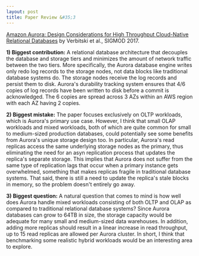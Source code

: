 ```yaml
---
layout: post
title: Paper Review &#35;3
---
```


<a href="http://www.allthingsdistributed.com/files/p1041-verbitski.pdf">Amazon Aurora: Design Considerations for High
Throughput Cloud-Native Relational Databases</a> by Verbitski et al., SIGMOD 2017. 

<!--more-->

**1) Biggest contribution:** A relational database architecture that decouples the database and storage tiers and minimizes the amount of network traffic between the two tiers. More specifically, the Aurora database engine writes only redo log records to the storage nodes, not data blocks like traditional database systems do. The storage nodes receive the log records and persist them to disk. Aurora's durability tracking system ensures that 4/6 copies of log records have been written to disk before a commit is acknowledged. The 6 copies are spread across 3 AZs within an AWS region with each AZ having 2 copies.   

**2) Biggest mistake:** The paper focuses exclusively on OLTP workloads, which is Aurora's primary use case. However, I think that small OLAP workloads and mixed workloads, both of which are quite common for small to medium-sized production databases, could potentially see some benefits from Aurora's unique storage design too. In particular, Aurora's read replicas access the same underlying storage nodes as the primary, thus eliminating the need for an asyn replication process that updates the replica's separate storage. This implies that Aurora does not suffer from the same type of replication lags that occur when a primary instance gets overwhelmed, something that makes replicas fragile in traditional database systems. That said, there is still a need to update the replica's stale blocks in memory, so the problem doesn't entirely go away.   

**3) Biggest question:** A natural question that comes to mind is how well does Aurora handle mixed workloads consisting of both OLTP and OLAP as compared to traditional relational database systems? Since Aurora databases can grow to 64TB in size, the storage capacity would be adequate for many small and medium-sized data warehouses. In addition, adding more replicas should result in a linear increase in read throughput, up to 15 read replicas are allowed per Aurora cluster. In short, I think that benchmarking some realistic hybrid workloads would be an interesting area to explore. 